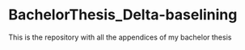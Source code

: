 # BachelorThesis_Delta-baselining
This is the repository with all the appendices of my bachelor thesis
